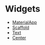 # Widgets

* [MaterialApp](material-app.md)
* [Scaffold](scaffold.md)
* [Text](text.md)
* [Center](center.md)
